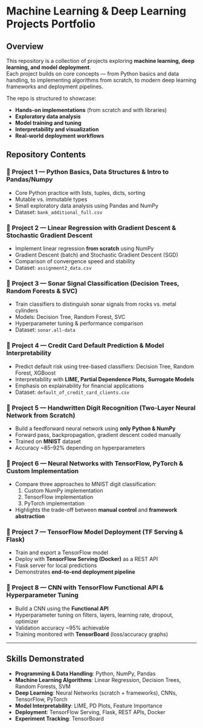 # Machine Learning & Deep Learning Projects Portfolio

## Overview
This repository is a collection of projects exploring **machine learning, deep learning, and model deployment**.  
Each project builds on core concepts — from Python basics and data handling, to implementing algorithms from scratch, to modern deep learning frameworks and deployment pipelines.

The repo is structured to showcase:
- **Hands-on implementations** (from scratch and with libraries)
- **Exploratory data analysis**
- **Model training and tuning**
- **Interpretability and visualization**
- **Real-world deployment workflows**

## Repository Contents

### 📘 Project 1 — Python Basics, Data Structures & Intro to Pandas/Numpy
- Core Python practice with lists, tuples, dicts, sorting
- Mutable vs. immutable types
- Small exploratory data analysis using Pandas and NumPy
- Dataset: `bank_additional_full.csv`

### 📗 Project 2 — Linear Regression with Gradient Descent & Stochastic Gradient Descent
- Implement linear regression **from scratch** using NumPy
- Gradient Descent (batch) and Stochastic Gradient Descent (SGD)
- Comparison of convergence speed and stability
- Dataset: `assignment2_data.csv`

### 📙 Project 3 — Sonar Signal Classification (Decision Trees, Random Forests & SVC)
- Train classifiers to distinguish sonar signals from rocks vs. metal cylinders
- Models: Decision Tree, Random Forest, SVC
- Hyperparameter tuning & performance comparison
- Dataset: `sonar.all-data`

### 📕 Project 4 — Credit Card Default Prediction & Model Interpretability
- Predict default risk using tree-based classifiers: Decision Tree, Random Forest, XGBoost
- Interpretability with **LIME, Partial Dependence Plots, Surrogate Models**
- Emphasis on explainability for financial applications
- Dataset: `default_of_credit_card_clients.csv`

### 📒 Project 5 — Handwritten Digit Recognition (Two-Layer Neural Network from Scratch)
- Build a feedforward neural network using **only Python & NumPy**
- Forward pass, backpropagation, gradient descent coded manually
- Trained on **MNIST** dataset
- Accuracy ~85–92% depending on hyperparameters

### 📓 Project 6 — Neural Networks with TensorFlow, PyTorch & Custom Implementation
- Compare three approaches to MNIST digit classification:
  1. Custom NumPy implementation
  2. TensorFlow implementation
  3. PyTorch implementation
- Highlights the trade-off between **manual control** and **framework abstraction**

### 📔 Project 7 — TensorFlow Model Deployment (TF Serving & Flask)
- Train and export a TensorFlow model
- Deploy with **TensorFlow Serving (Docker)** as a REST API
- Flask server for local predictions
- Demonstrates **end-to-end deployment pipeline**

### 📒 Project 8 — CNN with TensorFlow Functional API & Hyperparameter Tuning
- Build a CNN using the **Functional API**
- Hyperparameter tuning on filters, layers, learning rate, dropout, optimizer
- Validation accuracy ~95% achievable
- Training monitored with **TensorBoard** (loss/accuracy graphs)

---

## Skills Demonstrated
- **Programming & Data Handling**: Python, NumPy, Pandas
- **Machine Learning Algorithms**: Linear Regression, Decision Trees, Random Forests, SVM
- **Deep Learning**: Neural Networks (scratch + frameworks), CNNs, TensorFlow, PyTorch
- **Model Interpretability**: LIME, PD Plots, Feature Importance
- **Deployment**: TensorFlow Serving, Flask, REST APIs, Docker
- **Experiment Tracking**: TensorBoard
